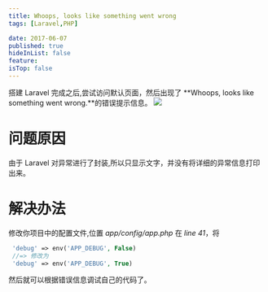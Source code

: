 ```yaml
---
title: Whoops, looks like something went wrong
tags: [Laravel,PHP]

date: 2017-06-07
published: true
hideInList: false
feature: 
isTop: false
---
```








搭建 Laravel 完成之后,尝试访问默认页面，然后出现了
**Whoops, looks like something went wrong.**的错误提示信息。
![](http://ww1.sinaimg.cn/large/d9e82fa4ly1fgcuuws5uxj211p064mxj.jpg)

# 问题原因

由于 Laravel 对异常进行了封装,所以只显示文字，并没有将详细的异常信息打印出来。

# 解决办法

修改你项目中的配置文件,位置 *app/config/app.php* 在 *line 41*，将

```php
 'debug' => env('APP_DEBUG', False)
 //=> 修改为
 'debug' => env('APP_DEBUG', True)
```

然后就可以根据错误信息调试自己的代码了。


